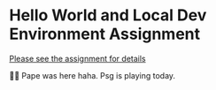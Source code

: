 # Hello World and Local Dev Environment Assignment

[Please see the assignment for details](https://www.notion.so/brunchlabs/SA0-Hello-World-and-Local-Dev-Environment-Short-Assignment-7e2a3ffa95544301b2041ee7ff5e1ebe#b4cef26eea8545778e7db2822051c0ea)

👋🏾 Pape was here haha. Psg is playing today.
